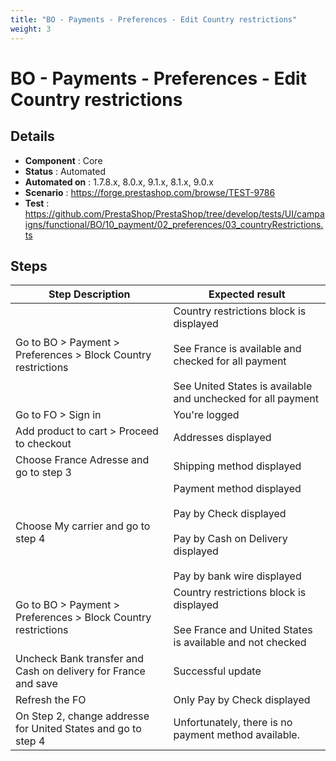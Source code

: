 ```yaml
---
title: "BO - Payments - Preferences - Edit Country restrictions"
weight: 3
---
```


# BO - Payments - Preferences - Edit Country restrictions
## Details
* **Component** : Core
* **Status** : Automated
* **Automated on** : 1.7.8.x, 8.0.x, 9.1.x, 8.1.x, 9.0.x
* **Scenario** : https://forge.prestashop.com/browse/TEST-9786
* **Test** : https://github.com/PrestaShop/PrestaShop/tree/develop/tests/UI/campaigns/functional/BO/10_payment/02_preferences/03_countryRestrictions.ts

## Steps
| Step Description | Expected result |
| ----- | ----- |
| Go to BO > Payment > Preferences > Block Country restrictions | Country restrictions block is displayed<br><br>See France is available and checked for all payment<br><br>See United States is available and unchecked for all payment |
| Go to FO > Sign in | You're logged |
| Add product to cart > Proceed to checkout | Addresses displayed |
| Choose France Adresse and go to step 3 | Shipping method displayed |
| Choose My carrier and go to step 4 | Payment method displayed<br><br>Pay by Check displayed<br><br>Pay by Cash on Delivery displayed<br><br>Pay by bank wire displayed |
| Go to BO > Payment > Preferences > Block Country restrictions | Country restrictions block is displayed<br><br>See France and United States is available and not checked |
| Uncheck Bank transfer and Cash on delivery for France and save | Successful update |
| Refresh the FO | Only Pay by Check displayed |
| On Step 2, change addresse for United States and go to step 4 | Unfortunately, there is no payment method available. |
